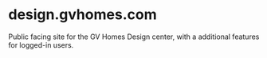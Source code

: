 # design.gvhomes.com
Public facing site for the GV Homes Design center, with a additional features for logged-in users.
